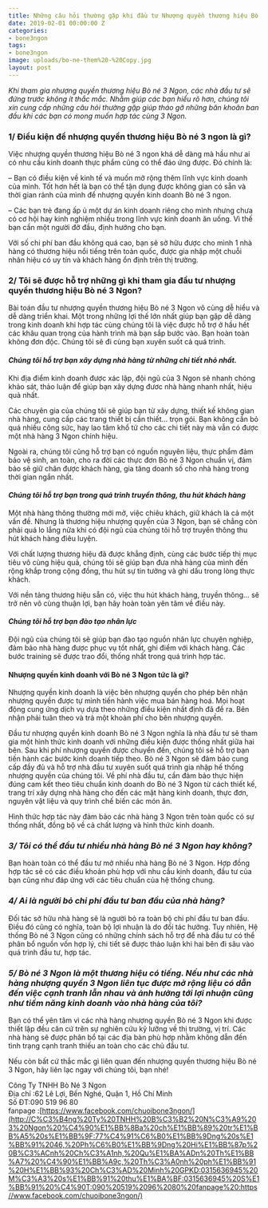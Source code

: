 ```yaml
---
title: Những câu hỏi thường gặp khi đầu tư Nhượng quyền thương hiệu Bò né 3 Ngon
date: 2019-02-01 00:00:00 Z
categories:
- bone3ngon
tags:
- bone3ngon
image: uploads/bo-ne-them%20-%20Copy.jpg
layout: post
---
```


*Khi tham gia nhượng quyền thương hiệu Bò né 3 Ngon, các nhà đầu tư sẽ đứng trước không ít thắc mắc. Nhằm giúp các bạn hiểu rõ hơn, chúng tôi xin cung cấp những câu hỏi thường gặp giúp tháo gỡ những băn khoăn ban đầu khi các bạn có mong muốn hợp tác cùng 3 Ngon.*

### **1/ Điều kiện để nhượng quyền thương hiệu Bò né 3 ngon là gì?**

Việc nhượng quyền thương hiệu Bò né 3 ngon khá dễ dàng mà hầu như ai có nhu cầu kinh doanh thực phẩm cũng có thể đáo ứng được. Đó chính là:

– Bạn có điều kiện về kinh tế và muốn mở rộng thêm lĩnh vực kinh doanh của mình. Tốt hơn hết là bạn có thể tận dụng được không gian có sẵn và thời gian rảnh của mình để nhượng quyền kinh doanh Bò né 3 ngon.

– Các bạn trẻ đang ấp ủ một dự án kinh doanh riêng cho mình nhưng chưa có cơ hội hay kinh nghiệm nhiều trong lĩnh vực kinh doanh ăn uống. Vì thế bạn cần một người đỡ đầu, định hướng cho bạn.

Với số chi phí ban đầu không quá cao, bạn sẽ sở hữu được cho mình 1 nhà hàng có thương hiệu nổi tiếng trên toàn quốc, được gia nhập một chuỗi nhãn hiệu có uy tín và khách hàng ổn định trên thị trường.

### **2/ Tôi sẽ được hỗ trợ những gì khi tham gia đầu tư nhượng quyền thương hiệu Bò né 3 Ngon?**

Bài toán đầu tư nhượng quyền thương hiệu Bò né 3 Ngon vô cùng dễ hiểu và dễ dàng triển khai. Một trong những lợi thế lớn nhất giúp bạn gặp dễ dàng trong kinh doanh khi hợp tác cùng chúng tôi là việc được hỗ trợ ở hầu hết các khâu quan trọng của hành trình mà bạn sắp bước vào. Bạn hoàn toàn không đơn độc. Chúng tôi sẽ đi cùng bạn xuyên suốt cả quá trình.

#### ***Chúng tôi hỗ trợ bạn xây dựng nhà hàng từ những chi tiết nhỏ nhất.***

Khi địa điểm kinh doanh được xác lập, đội ngũ của 3 Ngon sẽ nhanh chóng khảo sát, thảo luận để giúp bạn xây dựng đươc nhà hàng nhanh nhất, hiệu quả nhất.

Các chuyên gia của chúng tôi sẽ giúp bạn từ xây dựng, thiết kế không gian nhà hàng, cung cấp các trang thiết bị cần thiết… trọn gói. Bạn không cần bỏ quá nhiều công sức, hay lao tâm khổ tứ cho các chi tiết này mà vẫn có được một nhà hàng 3 Ngon chính hiệu.

Ngoài ra, chúng tôi cũng hỗ trợ bạn có nguồn nguyên liệu, thực phẩm đảm bảo vệ sinh, an toàn, cho ra đời các thực đơn Bò né 3 Ngon chuẩn vị, đảm bảo sẽ giữ chân được khách hàng, gia tăng doanh số cho nhà hàng trong thời gian ngắn nhất.

#### ***Chúng tôi hỗ trợ bạn trong quá trình truyền thông, thu hút khách hàng***

Một nhà hàng thông thường mới mở, việc chiêu khách, giữ khách là cả một vấn đề. Nhưng là thương hiệu nhượng quyền của 3 Ngon, bạn sẽ chẳng còn phải quá lo lắng nữa khi có đội ngũ của chúng tôi hỗ trợ truyền thông thu hút khách hàng điêu luyện.

Với chất lượng thương hiệu đã được khẳng định, cùng các bước tiếp thị mục tiêu vô cùng hiệu quả, chúng tôi sẽ giúp bạn đưa nhà hàng của mình đến rộng khắp trong cộng đồng, thu hút sự tin tưởng và ghi dấu trong lòng thực khách.

Với nền tảng thương hiệu sẵn có, việc thu hút khách hàng, truyền thông… sẽ trở nên vô cùng thuận lợi, bạn hãy hoàn toàn yên tâm về điều này.

#### ***Chúng tôi hỗ trợ bạn đào tạo nhân lực***

Đội ngũ của chúng tôi sẽ giúp bạn đào tạo nguồn nhân lực chuyên nghiệp, đảm bảo nhà hàng được phục vụ tốt nhất, ghi điểm với khách hàng. Các bước training sẽ được trao đổi, thống nhất trong quá trình hợp tác.

#### **Nhượng quyền kinh doanh với Bò né 3 Ngon tức là gì?**

Nhượng quyền kinh doanh là việc bên nhượng quyền cho phép bên nhận nhượng quyền được tự mình tiến hành việc mua bán hàng hoá. Mọi hoạt động cung ứng dịch vụ dựa theo những điều kiện nhất định đã đề ra. Bên nhận phải tuân theo và trả một khoản phí cho bên nhượng quyền.

Đầu tư nhượng quyền kinh doanh Bò né 3 Ngon nghĩa là nhà đầu tư sẽ tham gia một hình thức kinh doanh với những điều kiện được thống nhất giữa hai bên. Sau khi phí nhượng quyền được chuyển đến, chúng tôi sẽ hỗ trợ bạn tiến hành các bước kinh doanh tiếp theo. Bò né 3 Ngon sẽ đảm bảo cung cấp đầy đủ và hỗ trợ nhà đầu tư xuyên suốt quá trình gia nhập hế thống nhượng quyền của chúng tôi. Về phí nhà đầu tư, cần đảm bảo thực hiện đúng cam kết theo tiêu chuẩn kinh doanh do Bò né 3 Ngon từ cách thiết kế, trang trí xây dựng nhà hàng cho đến các mặt hàng kinh doanh, thực đơn, nguyên vật liệu và quy trình chế biến các món ăn.

Hình thức hợp tác này đảm bảo các nhà hàng 3 Ngon trên toàn quốc có sự thống nhất, đồng bộ về cả chất lượng và hình thức kinh doanh.

### ***3/ Tôi có thể đầu tư nhiều nhà hàng Bò né 3 Ngon hay không?***

Bạn hoàn toàn có thể đầu tư mở nhiều nhà hàng Bò né 3 Ngon. Hợp đồng hợp tác sẽ có các điều khoản phù hợp với nhu cầu kinh doanh, đầu tư của bạn cũng như đáp ứng với các tiêu chuẩn của hệ thống chung.

### ***4/ Ai là người bỏ chi phí đầu tư ban đầu của nhà hàng?***

Đối tác sở hữu nhà hàng sẽ là người bỏ ra toàn bộ chi phí đầu tư ban đầu. Điều đó cũng có nghĩa, toàn bộ lợi nhuận là do đối tác hưởng. Tuy nhiên, Hệ thống Bò né 3 Ngon cũng có những chính sách hỗ trợ để nhà đầu tư có thể phân bổ nguồn vốn hợp lý, chi tiết sẽ được thảo luận khi hai bên đi sâu vào quá trình đầu tư, hợp tác.

### ***5/ Bò né 3 Ngon là một thương hiệu có tiếng. Nếu như các nhà hàng nhượng quyền 3 Ngon liên tục được mở rộng liệu có dẫn đến việc cạnh tranh lẫn nhau và ảnh hưởng tới lợi nhuận cũng như tiềm năng kinh doanh vào nhà hàng của tôi?***

Bạn có thể yên tâm vì các nhà hàng nhượng quyền Bò né 3 Ngon khi được thiết lập đều căn cứ trên sự nghiên cứu kỹ lưỡng về thị trường, vị trí. Các nhà hàng sẽ được phân bổ tại các địa bàn phù hợp nhằm không dẫn đến tình trạng cạnh tranh thiếu an toàn cho các chủ đầu tư.

Nếu còn bất cứ thắc mắc gì liên quan đến nhượng quyền thương hiệu Bò né 3 Ngon, hãy liên lạc ngay với chúng tôi, bạn nhé!

Công Ty TNHH Bò Né 3 Ngon\
Địa chỉ :62 Lê Lợi, Bến Nghé, Quận 1, Hồ Chí Minh \
Số ĐT:090 519 96 80\
fanpage :[https://www.facebook.com/chuoibone3ngon/](http://C%C3%B4ng%20Ty%20TNHH%20B%C3%B2%20N%C3%A9%203%20Ngon%20%C4%90%E1%BB%8Ba%20ch%E1%BB%89%20tr%E1%BB%A5%20s%E1%BB%9F:77%C4%91%C6%B0%E1%BB%9Dng%20s%E1%BB%91%2046,%20Ph%C6%B0%E1%BB%9Dng%20Hi%E1%BB%87p%20B%C3%ACnh%20Ch%C3%A1nh,%20Qu%E1%BA%ADn%20Th%E1%BB%A7%20%C4%90%E1%BB%A9c,%20Th%C3%A0nh%20ph%E1%BB%91%20H%E1%BB%93%20Ch%C3%AD%20Minh%20GPKD:0315636945%20M%C3%A3%20s%E1%BB%91%20thu%E1%BA%BF:0315636945%20S%E1%BB%91%20%C4%90T:090%20519%2096%2080%20fanpage%20:https//www.facebook.com/chuoibone3ngon/)
